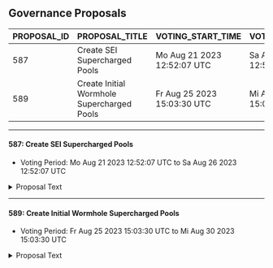 ## Governance Proposals

| PROPOSAL_ID | PROPOSAL_TITLE | VOTING_START_TIME | VOTING_END_TIME | VOTE |
|-------------|----------------|-------------------|-----------------|------|
| 587 | Create SEI Supercharged Pools | Mo Aug 21 2023 12:52:07 UTC | Sa Aug 26 2023 12:52:07 UTC | ✅ yes |
| 589 | Create Initial Wormhole Supercharged Pools | Fr Aug 25 2023 15:03:30 UTC | Mi Aug 30 2023 15:03:30 UTC | ⏳ not yet voted |

---

#### 587: Create SEI Supercharged Pools
- Voting Period: Mo Aug 21 2023 12:52:07 UTC to Sa Aug 26 2023 12:52:07 UTC

<details>
<summary>Proposal Text</summary>

This proposal would create four new Supercharged Liquidity pools: 

* SEI/OSMO 0.2% Spread 
* SEI/OSMO 0.05% Spread 
* SEI/USDT 0.2% Spread 
* SEI/USDT 0.05% Spread

## Background 
During the rollout period, the creation of Supercharged Liquidity pools is permissioned by governance as established in [Proposal 532](https://www.mintscan.io/osmosis/proposals/532). 
## Choice of Pools 
The proposed pools are for the newly launched SEI mainnet. 
Pairings with OSMO is standard for most new listings. 
Pairings with USDT represent the stablecoin pairing. 

The higher spread factors mirror the typical spread factors used on Classic pools. The lower spreads will potentially be more efficient at collecting rewards for the same liquidity, as seen in other concentrated liquidity models but require more volume to reach the same fee generation and so are likely poor for initial bootstrapping purposes. The addition of two levels of the spread factor will enable the market to decide where liquidity reward collection is optimal as the markets grow. 

## About Sei 
Sei is a general purpose, open-source Layer 1 blockchain specialized for the exchange of digital assets. Leveraging a novel consensus and technical breakthroughs, Sei is the fastest blockchain in the industry. 
Website: [https://www.sei.io/](https://www.sei.io/)

**Forum Thread**:[https://forum.osmosis.zone/t/create-sei-supercharged-pools/227](https://forum.osmosis.zone/t/create-sei-supercharged-pools/227)
</details>

---

#### 589: Create Initial Wormhole Supercharged Pools
- Voting Period: Fr Aug 25 2023 15:03:30 UTC to Mi Aug 30 2023 15:03:30 UTC

<details>
<summary>Proposal Text</summary>

This proposal would create nine new Supercharged Liquidity pools: 

* SOL/USDT 0.2% Spread 
* SOL/USDT 0.05% Spread 
* APT/USDT 0.2% Spread 
* APT/USDT 0.05% Spread 
* SUI/USDT 0.2% Spread 
* SUI/USDT 0.05% Spread 
* BONK/USDT 0.2% Spread 
* BONK/USDT 0.05% Spread 
* whUSDT/USDT 0.05% Spread 

## Background
During the rollout period, the creation of Supercharged Liquidity pools is permissioned by governance as established in [Proposal 532](https://www.mintscan.io/osmosis/proposals/532). 

## Choice of Pools 
The proposed pools are the planned initial assets provided by Wormhole to Osmosis. 

Wormhole was recently granted Canonical bridge status for these assets in [Proposal 582](https://www.mintscan.io/osmosis/proposals/582). 

Pairings with USDT are proposed as stablecoin pairings are more attractive to liquidity providers who only have to account for the volatility of one side of their position. 

These pairings will also be beneficial to Osmosis when the Taker fee, approved in [Proposal 530](https://www.mintscan.io/osmosis/proposals/530), is implemented as it will form additional yield to stakers as well as establish non-OSMO value in the community pool. 

The higher spread factors mirror the typical spread factors used on Classic pools. The lower spreads will potentially be more efficient at collecting rewards for the same liquidity, as seen in other concentrated liquidity models but require more volume to reach the same fee generation and so are likely poor for initial bootstrapping purposes. The addition of two levels of the spread factor will enable the market to decide where liquidity reward collection is optimal as the markets grow. 

## About Solana 
Solana is a blockchain built for mass adoption. It's a high-performance network that is utilized for a range of use cases, including finance, NFTs, payments, and gaming. Solana operates as a single global state machine and is open, interoperable, and decentralized. 

Website: [https://solana.com/](https://solana.com/) 
## About Aptos 
Aptos is the layer 1 blockchain engineered to evolve. Built with Move to create a home where developers build future-proof apps efficiently and enjoyably. Aptos is designed with scalability, safety, reliability, and upgradeability as key principles. 

Website: [https://aptos.dev/](https://aptos.dev/) 
## About Sui 
Sui is a next-generation smart contract platform with high throughput, low latency, and an asset-oriented programming model powered by Move. 

Website: [https://sui.io/](https://sui.io/) 
## About Bonk 
THE DOG COIN OF THE PEOPLE 

Initially launched as a free airdrop to the Solana community on Christmas Day 2022, BONK's adoption has since grown parabolically to emerge as the true community coin of web3 

Website: [https://www.bonkcoin.com/](https://www.bonkcoin.com/)

**Forum Thread**:[https://forum.osmosis.zone/t/create-initial-wormhole-supercharged-pools/219](https://forum.osmosis.zone/t/create-initial-wormhole-supercharged-pools/219)
</details>
